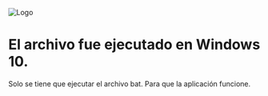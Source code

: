 ![Logo](http://farm1.staticflickr.com/424/31754802024_356f572a13_b.jpg)

#  El archivo fue ejecutado en Windows 10.

Solo se tiene que ejecutar el archivo bat. Para que la aplicación funcione. 
